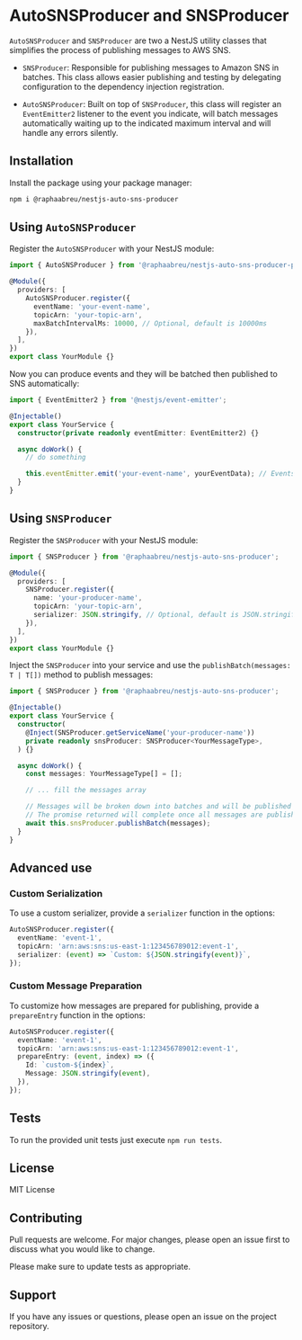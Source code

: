 # AutoSNSProducer and SNSProducer

`AutoSNSProducer` and `SNSProducer` are two a NestJS utility classes that simplifies the process of publishing messages to AWS SNS.

- `SNSProducer`: Responsible for publishing messages to Amazon SNS in batches. This class allows easier publishing and testing by delegating configuration to the dependency injection registration.

- `AutoSNSProducer`: Built on top of `SNSProducer`, this class will register an `EventEmitter2` listener to the event you indicate, will batch messages automatically waiting up to the indicated maximum interval and will handle any errors silently.

## Installation

Install the package using your package manager:

```bash
npm i @raphaabreu/nestjs-auto-sns-producer
```

## Using `AutoSNSProducer`

Register the `AutoSNSProducer` with your NestJS module:

```typescript
import { AutoSNSProducer } from '@raphaabreu/nestjs-auto-sns-producer-producer';

@Module({
  providers: [
    AutoSNSProducer.register({
      eventName: 'your-event-name',
      topicArn: 'your-topic-arn',
      maxBatchIntervalMs: 10000, // Optional, default is 10000ms
    }),
  ],
})
export class YourModule {}
```

Now you can produce events and they will be batched then published to SNS automatically:

```typescript
import { EventEmitter2 } from '@nestjs/event-emitter';

@Injectable()
export class YourService {
  constructor(private readonly eventEmitter: EventEmitter2) {}

  async doWork() {
    // do something

    this.eventEmitter.emit('your-event-name', yourEventData); // Events will be batched to reduce the number of calls to AWS
  }
}
```

## Using `SNSProducer`

Register the `SNSProducer` with your NestJS module:

```typescript
import { SNSProducer } from '@raphaabreu/nestjs-auto-sns-producer';

@Module({
  providers: [
    SNSProducer.register({
      name: 'your-producer-name',
      topicArn: 'your-topic-arn',
      serializer: JSON.stringify, // Optional, default is JSON.stringify
    }),
  ],
})
export class YourModule {}
```

Inject the `SNSProducer` into your service and use the `publishBatch(messages: T | T[])` method to publish messages:

```typescript
import { SNSProducer } from '@raphaabreu/nestjs-auto-sns-producer';

@Injectable()
export class YourService {
  constructor(
    @Inject(SNSProducer.getServiceName('your-producer-name'))
    private readonly snsProducer: SNSProducer<YourMessageType>,
  ) {}

  async doWork() {
    const messages: YourMessageType[] = [];

    // ... fill the messages array

    // Messages will be broken down into batches and will be published immediately.
    // The promise returned will complete once all messages are published and will fail if there are any errors.
    await this.snsProducer.publishBatch(messages);
  }
}
```

## Advanced use

### Custom Serialization

To use a custom serializer, provide a `serializer` function in the options:

```typescript
AutoSNSProducer.register({
  eventName: 'event-1',
  topicArn: 'arn:aws:sns:us-east-1:123456789012:event-1',
  serializer: (event) => `Custom: ${JSON.stringify(event)}`,
});
```

### Custom Message Preparation

To customize how messages are prepared for publishing, provide a `prepareEntry` function in the options:

```typescript
AutoSNSProducer.register({
  eventName: 'event-1',
  topicArn: 'arn:aws:sns:us-east-1:123456789012:event-1',
  prepareEntry: (event, index) => ({
    Id: `custom-${index}`,
    Message: JSON.stringify(event),
  }),
});
```

## Tests

To run the provided unit tests just execute `npm run tests`.

## License

MIT License

## Contributing

Pull requests are welcome. For major changes, please open an issue first to discuss what you would like to change.

Please make sure to update tests as appropriate.

## Support

If you have any issues or questions, please open an issue on the project repository.
